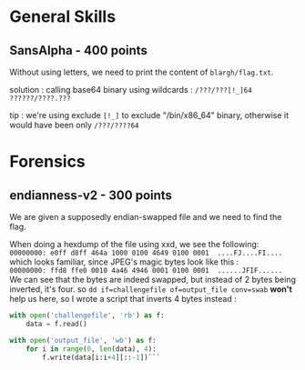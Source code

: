# General Skills

## SansAlpha - 400 points

Without using letters, we need to print the content of `blargh/flag.txt`.

solution :
calling base64 binary using wildcards :
`/???/???[!_]64 ??????/????.???`

tip : we're using exclude `[!_]` to exclude "/bin/x86_64" binary, otherwise it would have been only `/???/????64`


# Forensics

## endianness-v2 - 300 points

We are given a supposedly endian-swapped file and we need to find the flag.

When doing a hexdump of the file using xxd, we see the following: \
``00000000: e0ff d8ff 464a 1000 0100 4649 0100 0001  ....FJ....FI....
``
which looks familiar, since JPEG's magic bytes look like this : \
``00000000: ffd8 ffe0 0010 4a46 4946 0001 0100 0001  ......JFIF......
``
We can see that the bytes are indeed swapped, but instead of 2 bytes being inverted, it's four. 
so ``dd if=challengefile of=output_file conv=swab`` __won't__ help us here, so I wrote a script that inverts 4 bytes instead :

```python
with open('challengefile', 'rb') as f:
    data = f.read()

with open('output_file', 'wb') as f:
    for i in range(0, len(data), 4):
        f.write(data[i:i+4][::-1])```
